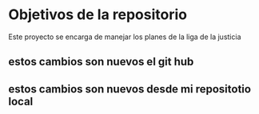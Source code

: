 # Objetivos de la repositorio

Este proyecto se encarga de manejar los planes de la liga de la justicia

## estos cambios son nuevos el git hub
## estos cambios son nuevos desde mi repositotio local
